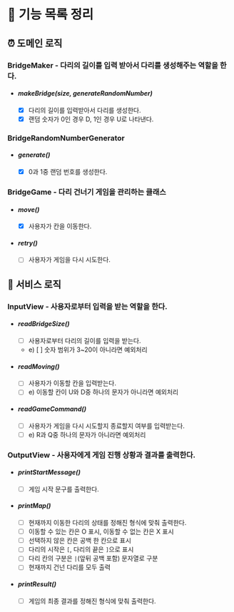 # 📌 기능 목록 정리

## ⏰ 도메인 로직

### BridgeMaker - 다리의 길이를 입력 받아서 다리를 생성해주는 역할을 한다.

- #### _makeBridge(size, generateRandomNumber)_

  - [x] 다리의 길이를 입력받아서 다리를 생성한다.
  - [x] 랜덤 숫자가 0인 경우 D, 1인 경우 U로 나타낸다.

### BridgeRandomNumberGenerator

- #### _generate()_

  - [x] 0과 1중 랜덤 번호를 생성한다.

### BridgeGame - 다리 건너기 게임을 관리하는 클래스

- #### _move()_

  - [x] 사용자가 칸을 이동한다.

- #### _retry()_

  - [ ] 사용자가 게임을 다시 시도한다.

## 📱 서비스 로직

### InputView - 사용자로부터 입력을 받는 역할을 한다.

- #### _readBridgeSize()_

  - [ ] 사용자로부터 다리의 길이를 입력을 받는다.
  - e) [ ] 숫자 범위가 3~20이 아니라면 예외처리

- #### _readMoving()_

  - [ ] 사용자가 이동할 칸을 입력받는다.
  - [ ] e) 이동할 칸이 U와 D중 하나의 문자가 아니라면 예외처리

- #### _readGameCommand()_

  - [ ] 사용자가 게임을 다시 시도할지 종료할지 여부를 입력받는다.
  - [ ] e) R과 Q중 하나의 문자가 아니라면 예외처리

### OutputView - 사용자에게 게임 진행 상황과 결과를 출력한다.

- #### _printStartMessage()_

  - [ ] 게임 시작 문구를 출력한다.

- #### _printMap()_

  - [ ] 현재까지 이동한 다리의 상태를 정해진 형식에 맞춰 출력한다.
  - [ ] 이동할 수 있는 칸은 O 표시, 이동할 수 없는 칸은 X 표시
  - [ ] 선택하지 않은 칸은 공백 한 칸으로 표시
  - [ ] 다리의 시작은 `[`, 다리의 끝은 `]`으로 표시
  - [ ] 다리 칸의 구분은 `|`(앞뒤 공백 포함) 문자열로 구분
  - [ ] 현재까지 건넌 다리를 모두 출력

- #### _printResult()_

  - [ ] 게임의 최종 결과를 정해진 형식에 맞춰 출력한다.
